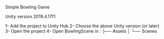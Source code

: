 Simple Bowling Game


Unity version 2019.4.17f1


1- Add the project to Unity Hub
2- Choose the above Unity version (or later)
3- Open the project
4- Open BowlingScene in :
   ├── Assets
   │   └── Scenes
   
